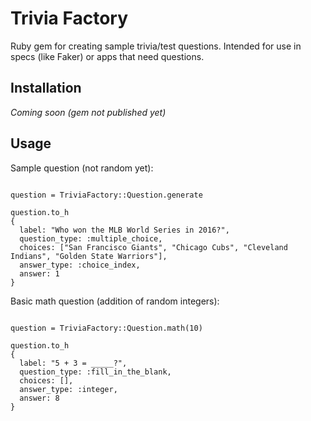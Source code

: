 # Trivia Factory

Ruby gem for creating sample trivia/test questions. Intended for use in specs (like Faker) or apps that need questions.

## Installation

*Coming soon (gem not published yet)*

## Usage

Sample question (not random yet):

```

question = TriviaFactory::Question.generate

question.to_h
{
  label: "Who won the MLB World Series in 2016?",
  question_type: :multiple_choice,
  choices: ["San Francisco Giants", "Chicago Cubs", "Cleveland Indians", "Golden State Warriors"],
  answer_type: :choice_index,
  answer: 1
}

```

Basic math question (addition of random integers):

```

question = TriviaFactory::Question.math(10)

question.to_h
{
  label: "5 + 3 = _____?",
  question_type: :fill_in_the_blank,
  choices: [],
  answer_type: :integer,
  answer: 8
}

```
